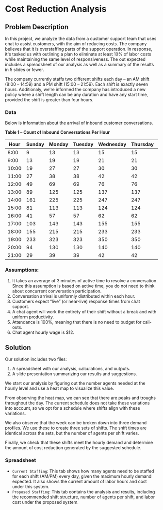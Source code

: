 # Cost Reduction Analysis

## Problem Description

In this project, we analyze the data from a customer support team that uses chat to assist customers, with the aim of reducing costs. The company believes that it is overstaffing parts of the support operation. In response, it's tasked us with outlining a plan to eliminate at least 10% of labor costs while maintaining the same level of responsiveness. The out expected includes a spreadsheet of our analysis as well as a summary of the results in 5 slides or fewer.  

The company currently staffs two different shifts each day – an AM shift (8:00 – 14:59) and a PM shift (15:00 – 21:59). Each shift is exactly seven hours. Additionaly, we're informed the company has introduced a new policy where a shift length can be any duration and have any start time, provided the shift is greater than four hours.

### Data
Below is information about the arrival of inbound customer conversations. 

**Table 1 – Count of Inbound Conversations Per Hour**

|Hour|Sunday|Monday|Tuesday|Wednesday|Thursday|Friday|Saturday|
|----|----|----|-----|-----|-----|-----|-----|
|8:00	|9	|13	|13	|15	|15	|15	|13 |
|9:00	|13	|19	|19	|21	|21	|21	|19 |
|10:00|19 |27	|27	|30	|30	|30	|27 |
|11:00|27	|38	|38	|42	|42	|42	|38 |
|12:00|49	|69	|69	|76	|76	|76	|69 |
|13:00|89	|125|125|137|137|137|125|
|14:00|161|225|225|247|247|247|225|
|15:00|81	|113|113|124|124|124|113|
|16:00|41	|57	|57 |62	|62	|62 |57 |
|17:00|103|143|143|155|155|155|143|
|18:00|155|215|215|233|233|233|215|
|19:00|233|323|323|350|350|350|323|
|20:00|94	|130|130|140|140|140|130|
|21:00|29	|39	|39	|42	|42	|42	|39 |


### Assumptions:
1)	It takes an average of 3 minutes of active time to resolve a conversation. Since this assumption is based on active time, you do not need to think about concurrent conversation participation.
2)	Conversation arrival is uniformly distributed within each hour.
3)	Customers expect “live” (or near-live) response times from chat support.
4)	A chat agent will work the entirety of their shift without a break and with uniform productivity.
5)	Attendance is 100%, meaning that there is no need to budget for call-outs.
6)	Chat agent hourly wage is $12.

## Solution

Our solution includes two files:
1. A spreadsheet with our analysis, calculations, and outputs.
2. A slide presentation summarizing our results and suggestions.

We start our analysis by figuring out the number agents needed at the hourly level and use a heat map to visualize this value.

From observing the heat map, we can see that there are peaks and troughs throughout the day. The current schedule does not take these variations into account, so we opt for a schedule where shifts align with these variations.

We also observe that the week can be broken down into three demand profiles. We use these to create three sets of shifts. The shift times are identical across the sets, but the number of agents per shift varies.

Finally, we check that these shifts meet the hourly demand and determine the amount of cost reduction generated by the suggested schedule.

### Spreadsheet
- `Current Staffing`: This tab shows how many agents need to be staffed for each shift (AM/PM) every day, given the maximum hourly demand expected. It also shows the current amount of labor hours and cost under this system.
- `Proposed Staffing`: This tab contains the analysis and results, including the recommended shift structure, number of agents per shift, and labor cost under the proposed system.
